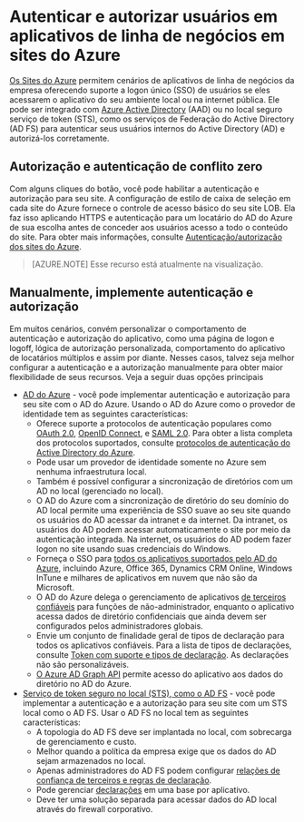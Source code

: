 ﻿<properties 
	pageTitle="Autenticar e autorizar os apicativos de llinha de negócio em sites do Azure" 
	description="Aprenda as diferentes opções de autenticação e autorização para aplicativos de linha de negócios que são implantados em sites do Azure" 
	services="web-sites" 
	documentationCenter="" 
	authors="cephalin" 
	manager="wpickett" 
	editor=""/>

<tags 
	ms.service="web-sites" 
	ms.devlang="na" 
	ms.topic="article" 
	ms.tgt_pltfrm="na" 
	ms.workload="web" 
	ms.date="12/23/2014" 
	ms.author="cephalin"/>

# Autenticar e autorizar usuários em aplicativos de linha de negócios em sites do Azure #

[Os Sites do Azure](http://azure.microsoft.com/pt-br/services/websites/) permitem cenários de aplicativos de linha de negócios da empresa oferecendo suporte a logon único (SSO) de usuários se eles acessarem o aplicativo do seu ambiente local ou na internet pública. Ele pode ser integrado com [Azure Active Directory](http://azure.microsoft.com/pt-br/services/active-directory/) (AAD) ou no local seguro serviço de token (STS), como os serviços de Federação do Active Directory (AD FS) para autenticar seus usuários internos do Active Directory (AD) e autorizá-los corretamente.

## Autorização e autenticação de conflito zero ##

Com alguns cliques do botão, você pode habilitar a autenticação e autorização para seu site. A configuração de estilo de caixa de seleção em cada site do Azure fornece o controle de acesso básico do seu site LOB. Ela faz isso aplicando HTTPS e autenticação para um locatário do AD do Azure de sua escolha antes de conceder aos usuários acesso a todo o conteúdo do site. Para obter mais informações, consulte [Autenticação/autorização dos sites do Azure](http://azure.microsoft.com/blog/2014/11/13/azure-websites-authentication-authorization/).

>[AZURE.NOTE] Esse recurso está atualmente na visualização.

## Manualmente, implemente autenticação e autorização ##

Em muitos cenários, convém personalizar o comportamento de autenticação e autorização do aplicativo, como uma página de logon e logoff, lógica de autorização personalizada, comportamento do aplicativo de locatários múltiplos e assim por diante. Nesses casos, talvez seja melhor configurar a autenticação e a autorização manualmente para obter maior flexibilidade de seus recursos. Veja a seguir duas opções principais  

-	[AD do Azure](../web-sites-dotnet-lob-application-azure-ad/)  - você pode implementar autenticação e autorização para seu site com o AD do Azure. Usando o AD do Azure como o provedor de identidade tem as seguintes características:
	-	Oferece suporte a protocolos de autenticação populares como [OAuth 2.0](http://oauth.net/2/), [OpenID Connect](http://openid.net/connect/), e [SAML 2.0](http://en.wikipedia.org/wiki/SAML_2.0). Para obter a lista completa dos protocolos suportados, consulte [protocolos de autenticação do Active Directory do Azure](http://msdn.microsoft.com/pt-br/library/azure/dn151124.aspx).
	-	Pode usar um provedor de identidade somente no Azure sem nenhuma infraestrutura local.
	-	Também é possível configurar a sincronização de diretórios com um AD no local (gerenciado no local).
	-	O AD do Azure com a sincronização de diretório do seu domínio do AD local permite uma experiência de SSO suave ao seu site quando os usuários do AD acessar da intranet e da internet. Da intranet, os usuários do AD podem acessar automaticamente o site por meio da autenticação integrada. Na internet, os usuários do AD podem fazer logon no site usando suas credenciais do Windows.
	-	Forneça o SSO para [todos os aplicativos suportados pelo AD do Azure](http://azure.microsoft.com/pt-br/marketplace/active-directory/), incluindo Azure, Office 365, Dynamics CRM Online, Windows InTune e milhares de aplicativos em nuvem que não são da Microsoft. 
	-	O AD do Azure delega o gerenciamento de aplicativos [de terceiros confiáveis](http://en.wikipedia.org/wiki/Relying_party) para funções de não-administrador, enquanto o aplicativo acessa dados de diretório confidenciais que ainda devem ser configurados pelos administradores globais.
	-	Envie um conjunto de finalidade geral de tipos de declaração para todos os aplicativos confiáveis. Para a lista de tipos de declarações, consulte [Token com suporte e tipos de declaração](http://msdn.microsoft.com/pt-br/library/azure/dn195587.aspx). As declarações não são personalizáveis.
	-	[O Azure AD Graph API](http://msdn.microsoft.com/pt-br/library/azure/hh974476.aspx) permite acesso do aplicativo aos dados do diretório no AD do Azure.
-	[Serviço de token seguro no local (STS), como o AD FS](../web-sites-dotnet-lob-application-adfs/) - você pode implementar a autenticação e a autorização para seu site com um STS local como o AD FS. Usar o AD FS no local tem as seguintes características:
	-	A topologia do AD FS deve ser implantada no local, com sobrecarga de gerenciamento e custo.
	-	Melhor quando a política da empresa exige que os dados do AD sejam armazenados no local.
	-	Apenas administradores do AD FS podem configurar [relações de confiança de terceiros e regras de declaração](http://technet.microsoft.com/pt-br/library/dd807108.aspx).
	-	Pode gerenciar [declarações](http://technet.microsoft.com/pt-br/library/ee913571.aspx) em uma base por aplicativo.
	-	Deve ter uma solução separada para acessar dados do AD local através do firewall corporativo.


<!--HONumber=42-->
